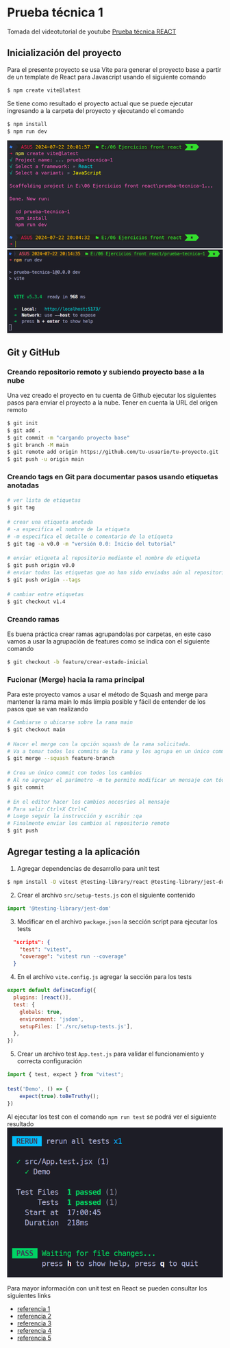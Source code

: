 # Prueba técnica 1

Tomada del videotutorial de youtube [Prueba técnica REACT](https://www.youtube.com/watch?v=2Lmz87uYBsw)

## Inicialización del proyecto
Para el presente proyecto se usa Vite para generar el proyecto base a partir de un template de React para Javascript usando el siguiente comando
``` bash
$ npm create vite@latest
```
Se tiene como resultado el proyecto actual que se puede ejecutar ingresando a la carpeta del proyecto y ejecutando el comando
 ``` bash
$ npm install
$ npm run dev
```
![alt text](./assets/consola_2.png)
![alt text](./assets/consola_3.png)

## Git y GitHub

### Creando repositorio remoto y subiendo proyecto base a la nube
Una vez creado el proyecto en tu cuenta de Github ejecutar los siguientes pasos para enviar el proyecto a la nube. Tener en cuenta la URL del origen remoto
``` bash
$ git init
$ git add .
$ git commit -m "cargando proyecto base"
$ git branch -M main
$ git remote add origin https://github.com/tu-usuario/tu-proyecto.git
$ git push -u origin main
```

### Creando tags en Git para documentar pasos usando etiquetas anotadas
``` bash
# ver lista de etiquetas
$ git tag

# crear una etiqueta anotada
# -a especifica el nombre de la etiqueta
# -m especifica el detalle o comentario de la etiqueta
$ git tag -a v0.0 -m "versión 0.0: Inicio del tutorial"

# enviar etiqueta al repositorio mediante el nombre de etiqueta
$ git push origin v0.0
# enviar todas las etiquetas que no han sido enviadas aún al repositorio
$ git push origin --tags

# cambiar entre etiquetas
$ git checkout v1.4
```

### Creando ramas
Es buena práctica crear ramas agrupandolas por carpetas, en este caso vamos a usar la agrupación de features como se indica con el siguiente comando
``` bash
$ git checkout -b feature/crear-estado-inicial
```

### Fucionar (Merge) hacia la rama principal
Para este proyecto vamos a usar el método de Squash and merge para mantener la rama main lo más límpia posible y fácil de entender de los pasos que se van realizando
``` bash
# Cambiarse o ubicarse sobre la rama main
$ git checkout main

# Hacer el merge con la opción squash de la rama solicitada.
# Va a tomar todos los commits de la rama y los agrupa en un único commit en la rama destino deseada
$ git merge --squash feature-branch

# Crea un único commit con todos los cambios
# Al no agregar el parámetro -m te permite modificar un mensaje con tódos los mensajes de los commits anteriores
$ git commit

# En el editor hacer los cambios necesrios al mensaje
# Para salir Ctrl+X Ctrl+C
# Luego seguir la instrucción y escribir :qa
# Finalmente enviar los cambios al repositorio remoto
$ git push
```

## Agregar testing a la aplicación

1. Agregar dependencias de desarrollo para unit test
``` bash
$ npm install -D vitest @testing-library/react @testing-library/jest-dom @testing-library/user-event
```

2. Crear el archivo `src/setup-tests.js` con el siguiente contenido
``` js
import '@testing-library/jest-dom'
```

3. Modificar en el archivo `package.json` la sección script para ejecutar los tests
``` JSON
  "scripts": {
    "test": "vitest",
    "coverage": "vitest run --coverage"
  }
```
4. En el archivo `vite.config.js` agregar la sección para los tests
``` js
export default defineConfig({
  plugins: [react()],
  test: {
    globals: true,
    environment: 'jsdom',
    setupFiles: ['./src/setup-tests.js'],
  },
})
```

5. Crear un archivo test `App.test.js` para validar el funcionamiento y correcta configuración
``` js
import { test, expect } from "vitest";

test('Demo', () => {
    expect(true).toBeTruthy();
})
```

Al ejecutar los test con el comando `npm run test` se podrá ver el siguiente resultado
![alt text](./assets/consola_4.png)

Para mayor información con unit test en React se pueden consultar los siguientes links
* [referencia 1](https://jestjs.io/docs/expect)
* [referencia 2](https://testing-library.com/docs/queries/about/#textmatch)
* [referencia 3](https://zaferayan.medium.com/how-to-setup-jest-and-react-testing-library-in-vite-project-2600f2d04bdd)
* [referencia 4](https://medium.com/@masbagaspn/unit-testing-react-application-with-vitest-and-react-testing-library-910f6f4dc675)
* [referencia 5](https://kentcdodds.com/blog/stop-mocking-fetch)